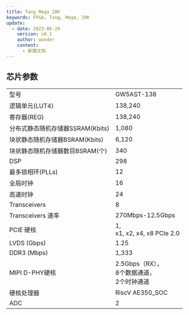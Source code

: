 ```yaml
---
title: Tang Mega 20K
keywords: FPGA, Tang, Mega, 20K
update:
  - date: 2023-06-29
    version: v0.1
    author: wonder
    content:
      - 新建文档
---
```



## 芯片参数

<table>
    <tbody>
        <tr>
            <td>型号</td>
            <td>GW5AST-138</td>
        </tr>
        <tr>
            <td>逻辑单元(LUT4)</td>
            <td>138,240</td>
        </tr>
        <tr>
            <td>寄存器(REG)</td>
            <td>138,240</td>
        </tr>
        <tr>
            <td>分布式静态随机存储器SSRAM(Kbits)</td>
            <td>1,080</td>
        </tr>
        <tr>
            <td>块状静态随机存储器BSRAM(Kbits)</td>
            <td>6,120</td>
        </tr>
        <tr>
            <td>块状静态随机存储器数目BSRAM(个)</td>
            <td>340</td>
        </tr>
        <tr>
            <td>DSP</td>
            <td>298</td>
        </tr>
        <tr>
            <td>最多锁相环(PLLs)</td>
            <td>12</td>
        </tr>
        <tr>
            <td>全局时钟</td>
            <td>16</td>
        </tr>
        <tr>
            <td>高速时钟</td>
            <td>24</td>
        </tr>
        <tr>
            <td>Transceivers</td>
            <td>8</td>
        </tr>
        <tr>
            <td>Transceivers 速率</td>
            <td>270Mbps-12.5Gbps</td>
        </tr>
        <tr>
            <td>PCIE 硬核</td>
            <td>1,<br>x1, x2, x4, x8 PCIe 2.0</td>
        </tr>
        <tr>
            <td>LVDS (Gbps)</td>
            <td>1.25</td>
        </tr>
        <tr>
            <td>DDR3 (Mbps)</td>
            <td>1,333</td>
        </tr>
        <tr>
            <td>MIPI D-PHY硬核</td>
            <td>2.5Gbps（RX），<br>8个数据通道，<br>2个时钟通道</td>
        </tr>
        <tr>
            <td>硬核处理器</td>
            <td>RiscV AE350_SOC</td>
        </tr>
        <tr>
            <td>ADC</td>
            <td>2</td>
        </tr>
    </tbody>
</table>